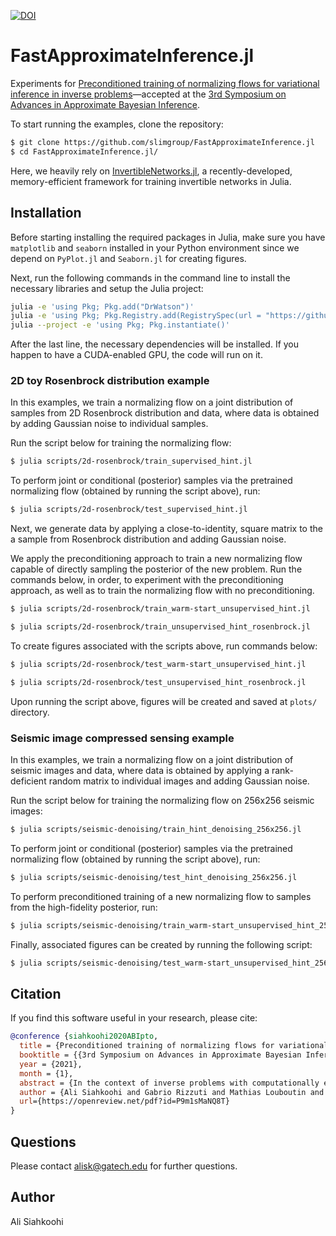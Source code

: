 [![DOI](https://zenodo.org/badge/327684959.svg)](https://zenodo.org/badge/latestdoi/327684959)

# FastApproximateInference.jl

Experiments for [Preconditioned training of normalizing flows for variational inference in inverse problems](https://openreview.net/forum?id=P9m1sMaNQ8T)—accepted at the [3rd Symposium on Advances in Approximate Bayesian Inference](http://approximateinference.org/).

To start running the examples, clone the repository:

```bash
$ git clone https://github.com/slimgroup/FastApproximateInference.jl
$ cd FastApproximateInference.jl/
```

Here, we heavily rely on [InvertibleNetworks.jl](https://github.com/slimgroup/InvertibleNetworks.jl), a recently-developed, memory-efficient framework for training invertible networks in Julia.

## Installation

Before starting installing the required packages in Julia, make sure you have `matplotlib` and `seaborn` installed in your Python environment since we depend on `PyPlot.jl` and `Seaborn.jl` for creating figures.

Next, run the following commands in the command line to install the necessary libraries and setup the Julia project:

```bash
julia -e 'using Pkg; Pkg.add("DrWatson")'
julia -e 'using Pkg; Pkg.Registry.add(RegistrySpec(url = "https://github.com/slimgroup/SLIMregistryJL.git"))'
julia --project -e 'using Pkg; Pkg.instantiate()'
```

After the last line, the necessary dependencies will be installed. If you happen to have a CUDA-enabled GPU, the code will run on it.

### 2D toy Rosenbrock distribution example

In this examples, we train a normalizing flow on a joint distribution of samples from 2D Rosenbrock distribution and data, where data is obtained by adding Gaussian noise to individual samples.

Run the script below for training the normalizing flow:

```bash
$ julia scripts/2d-rosenbrock/train_supervised_hint.jl
```

To perform joint or conditional (posterior) samples via the pretrained normalizing flow (obtained by running the script above), run:

```bash
$ julia scripts/2d-rosenbrock/test_supervised_hint.jl
```

Next, we generate data by applying a close-to-identity, square matrix to the a sample from Rosenbrock distribution and adding Gaussian noise.

We apply the preconditioning approach to train a new normalizing flow capable of directly sampling the posterior of the new problem. Run the commands below, in order, to experiment with the preconditioning approach, as well as to train the normalizing flow with no preconditioning.

```bash
$ julia scripts/2d-rosenbrock/train_warm-start_unsupervised_hint.jl
```

```bash
$ julia scripts/2d-rosenbrock/train_unsupervised_hint_rosenbrock.jl
```

To create figures associated with the scripts above, run commands below:

```bash
$ julia scripts/2d-rosenbrock/test_warm-start_unsupervised_hint.jl
```

```bash
$ julia scripts/2d-rosenbrock/test_unsupervised_hint_rosenbrock.jl
```

Upon running the script above, figures will be created and saved at `plots/` directory.

### Seismic image compressed sensing example

In this examples, we train a normalizing flow on a joint distribution of seismic images and data, where data is obtained by applying a rank-deficient random matrix to individual images and adding Gaussian noise.

Run the script below for training the normalizing flow on 256x256 seismic images:

```bash
$ julia scripts/seismic-denoising/train_hint_denoising_256x256.jl
```

To perform joint or conditional (posterior) samples via the pretrained normalizing flow (obtained by running the script above), run:

```bash
$ julia scripts/seismic-denoising/test_hint_denoising_256x256.jl
```

To perform preconditioned training of a new normalizing flow to samples from the high-fidelity posterior, run:


```bash
$ julia scripts/seismic-denoising/train_warm-start_unsupervised_hint_256x256.jl
```

Finally, associated figures can be created by running the following script:


```bash
$ julia scripts/seismic-denoising/test_warm-start_unsupervised_hint_256x256.jl
```


## Citation

If you find this software useful in your research, please cite:


```bibtex
@conference {siahkoohi2020ABIpto,
  title = {Preconditioned training of normalizing flows for variational inference in inverse problems},
  booktitle = {{3rd Symposium on Advances in Approximate Bayesian Inference}},
  year = {2021},
  month = {1},
  abstract = {In the context of inverse problems with computationally expensive forward operators, specially for domains with limited access to high-fidelity training unknown and observed data pairs, we propose a preconditioned scheme for training a conditional normalizing flow (NF) capable of directly sampling the posterior distribution. Our training objective consists of the Kullback-Leibler divergence between the predicted and the desired posterior density. To minimize the costs associated with the forward operator, we initialize the NF via the weights of another pretrained low-fidelity NF, which is trained beforehand on available low-fidelity model and data pairs. Our numerical experiments, including a 2D toy and a seismic image compressed sensing example, demonstrate the improved performance and speed-up of the proposed method compared to training a NF from scratch.},
  author = {Ali Siahkoohi and Gabrio Rizzuti and Mathias Louboutin and Philipp Witte and Felix J. Herrmann},
  url={https://openreview.net/pdf?id=P9m1sMaNQ8T}
}
```


## Questions

Please contact alisk@gatech.edu for further questions.


## Author

Ali Siahkoohi
